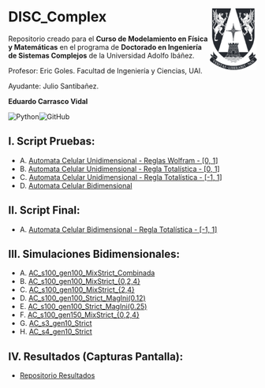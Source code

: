 # DISC_Complex <img src="img/logo.png" align="right" width = "95px"/>
    
Repositorio creado para el **Curso de Modelamiento en Física y Matemáticas** en el programa de **Doctorado en Ingeniería de Sistemas Complejos** de la Universidad Adolfo Ibáñez.

Profesor: Eric Goles. Facultad de Ingeniería y Ciencias, UAI.

Ayudante: Julio Santibañez.

**Eduardo Carrasco Vidal**
 
![Python](https://img.shields.io/badge/python-%2314354C.svg)![GitHub](https://img.shields.io/badge/github-%23121011.svg)

## I. Script Pruebas:

- A. [Automata Celular Unidimensional - Reglas Wolfram - [0, 1]](https://github.com/educarrascov/DISC_Complex/blob/main/Script%20Prueba/20230317%20ECA_pruebas.ipynb)
- B. [Automata Celular Unidimensional - Regla Totalística - [0, 1]](https://github.com/educarrascov/DISC_Complex/blob/main/Script%20Prueba/Uni_totalistica_%5B0%2C1%5D-prueba.ipynb)
- C. [Automata Celular Unidimensional - Regla Totalística - [-1, 1]](https://github.com/educarrascov/DISC_Complex/blob/main/Script%20Prueba/Uni_totalistica_%5B-1%2C1%5D-pruebas.ipynb)
- D. [Automata Celular Bidimensional](https://github.com/educarrascov/DISC_Complex/blob/main/Script%20Prueba/20230319%20Bi_CA_proposal.ipynb)

## II. Script Final:

- A. [Automata Celular Bidimensional - Regla Totalística - [-1, 1]](https://github.com/educarrascov/DISC_Complex/blob/main/Script%20Prueba/4.%20Tarea%20Final/Pruebas%20Bidimensionales.ipynb)

## III. Simulaciones Bidimensionales:

- A. [AC_s100_gen100_MixStrict_Combinada](https://github.com/educarrascov/DISC_Complex/tree/main/Script%20Prueba/4.%20Tarea%20Final/BCA_s100_gen100_mixStrict-Combinada)
- B. [AC_s100_gen100_MixStrict_{0,2,4}](https://github.com/educarrascov/DISC_Complex/tree/main/Script%20Prueba/4.%20Tarea%20Final/BCA_s100_gen100_mixStrict-%7B0%2C%202%2C%204%7D)
- C. [AC_s100_gen100_MixStrict_{2,4}](https://github.com/educarrascov/DISC_Complex/tree/main/Script%20Prueba/4.%20Tarea%20Final/BCA_s100_gen100_mixStrict-%7B2%2C%204%7D)
- D. [AC_s100_gen100_Strict_MagIni(0.12)](https://github.com/educarrascov/DISC_Complex/tree/main/Script%20Prueba/4.%20Tarea%20Final/BCA_s100_gen100_strict_0.12)
- E. [AC_s100_gen100_Strict_MagIni(0.25)](https://github.com/educarrascov/DISC_Complex/tree/main/Script%20Prueba/4.%20Tarea%20Final/BCA_s100_gen100_strict_0.25)
- F. [AC_s100_gen150_MixStrict_{0,2,4}](https://github.com/educarrascov/DISC_Complex/tree/main/Script%20Prueba/4.%20Tarea%20Final/BCA_s100_gen150_mixStrict-%7B0%2C%202%2C%204%7D)
- G. [AC_s3_gen10_Strict](https://github.com/educarrascov/DISC_Complex/tree/main/Script%20Prueba/4.%20Tarea%20Final/BCA_s3_gen10)
- H. [AC_s4_gen10_Strict](https://github.com/educarrascov/DISC_Complex/tree/main/Script%20Prueba/4.%20Tarea%20Final/BCA_s4_gen10)

## IV. Resultados (Capturas Pantalla):

- [Repositorio Resultados](https://github.com/educarrascov/DISC_Complex/tree/main/Script%20Prueba/4.%20Tarea%20Final/0.%20Resultados)